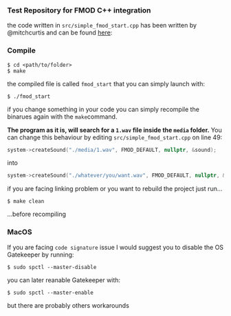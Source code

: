 ### Test Repository for FMOD C++ integration

the code written in `src/simple_fmod_start.cpp` has been written by @mitchcurtis and can be found [here](https://gist.github.com/mitchcurtis/4a004db5df944d606190d3b0f6022716):

### Compile
```
$ cd <path/to/folder>
$ make
```
the compiled file is called `fmod_start` that you can simply launch with:
```
$ ./fmod_start
```
if you change something in your code you can simply recompile the binarues again with the `make`command.

<b> The program as it is, will search for a `1.wav` file inside the `media` folder.</b>
 You can change this behaviour by editing `src/simple_fmod_start.cpp` on line 49:
```c++
system->createSound("./media/1.wav", FMOD_DEFAULT, nullptr, &sound);
```
into
```c++
system->createSound("./whatever/you/want.wav", FMOD_DEFAULT, nullptr, &sound);
```
if you are facing linking problem or you want to rebuild the project just run...
```
$ make clean
```
...before recompiling

### MacOS
If you are facing `code signature` issue I would suggest you to disable the OS Gatekeeper by running:
```
$ sudo spctl --master-disable
```
you can later reanable Gatekeeper with:
```
$ sudo spctl --master-enable
```
but there are probably others workarounds